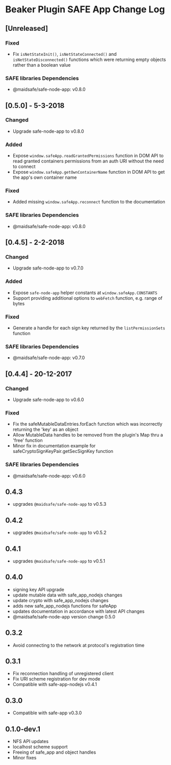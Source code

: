 # Beaker Plugin SAFE App Change Log

## [Unreleased]
### Fixed
- Fix `isNetStateInit()`, `isNetStateConnected()` and `isNetStateDisconnected()` functions which were returning empty objects rather than a boolean value

### SAFE libraries Dependencies
- @maidsafe/safe-node-app: v0.8.0

## [0.5.0] - 5-3-2018
### Changed
- Upgrade safe-node-app to v0.8.0

### Added
- Expose `window.safeApp.readGrantedPermissions` function in DOM API to read granted containers permissions from an auth URI without the need to connect
- Expose `window.safeApp.getOwnContainerName` function in DOM API to get the app's own container name

### Fixed
- Added missing `window.safeApp.reconnect` function to the documentation

### SAFE libraries Dependencies
- @maidsafe/safe-node-app: v0.8.0

## [0.4.5] - 2-2-2018
### Changed
- Upgrade safe-node-app to v0.7.0

### Added
- Expose `safe-node-app` helper constants at `window.safeApp.CONSTANTS`
- Support providing additional options to `webFetch` function, e.g. range of bytes

### Fixed
- Generate a handle for each sign key returned by the `listPermissionSets` function

### SAFE libraries Dependencies
- @maidsafe/safe-node-app: v0.7.0

## [0.4.4] - 20-12-2017
### Changed
- Upgrade safe-node-app to v0.6.0

### Fixed
- Fix the safeMutableDataEntries.forEach function which was incorrectly returning the 'key' as an object
- Allow MutableData handles to be removed from the plugin's Map thru a 'free' function
- Minor fix in documentation example for safeCryptoSignKeyPair.getSecSignKey function

### SAFE libraries Dependencies
- @maidsafe/safe-node-app: v0.6.0

## 0.4.3

- upgrades `@maidsafe/safe-node-app` to v0.5.3


## 0.4.2

- upgrades `@maidsafe/safe-node-app` to v0.5.2

## 0.4.1

- upgrades `@maidsafe/safe-node-app` to v0.5.1

## 0.4.0

- signing key API upgrade
- update mutable data with safe_app_nodejs  changes
- update crypto with safe_app_nodejs changes
- adds new safe_app_nodejs functions for safeApp
- updates documentation in accordance with latest API changes
- @maidsafe/safe-node-app version change 0.5.0

## 0.3.2

- Avoid connecting to the network at protocol's registration time


## 0.3.1

- Fix reconnection handling of unregistered client
- Fix URI scheme registration for dev mode
- Compatible with safe-app-nodejs v0.4.1


## 0.3.0

- Compatible with safe-app v0.3.0


## 0.1.0-dev.1

- NFS API updates
- localhost scheme support
- Freeing of safe_app and object handles
- Minor fixes
